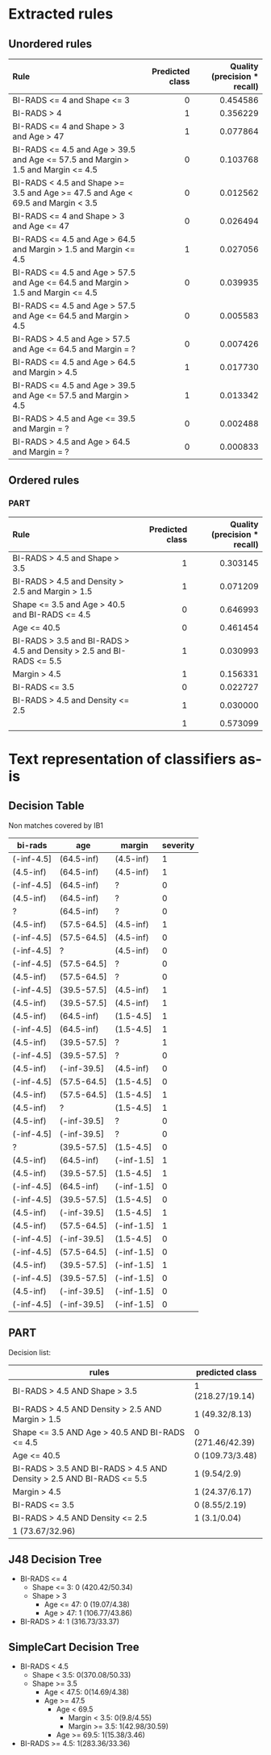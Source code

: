 # Extracted rules

## Unordered rules

| Rule | Predicted class | Quality (precision * recall) |
|:----|----:|----:|
| BI-RADS <= 4 and Shape <= 3 | 0 | 0.454586 |
| BI-RADS > 4 | 1 | 0.356229 |
| BI-RADS <= 4 and Shape > 3 and Age > 47 | 1 | 0.077864 |
| BI-RADS <= 4.5 and Age > 39.5 and Age <= 57.5 and Margin > 1.5 and Margin <= 4.5 | 0 | 0.103768 |
| BI-RADS < 4.5 and Shape >= 3.5 and Age >= 47.5 and Age < 69.5 and Margin < 3.5 | 0 | 0.012562 |
| BI-RADS <= 4 and Shape > 3 and Age <= 47 | 0 | 0.026494 |
| BI-RADS <= 4.5 and Age > 64.5 and Margin > 1.5 and Margin <= 4.5 | 1 | 0.027056 |
| BI-RADS <= 4.5 and Age > 57.5 and Age <= 64.5 and Margin > 1.5 and Margin <= 4.5 | 0 | 0.039935 |
| BI-RADS <= 4.5 and Age > 57.5 and Age <= 64.5 and Margin > 4.5 | 0 | 0.005583 |
| BI-RADS > 4.5 and Age > 57.5 and Age <= 64.5 and Margin = ? | 0 | 0.007426 |
| BI-RADS <= 4.5 and Age > 64.5 and Margin > 4.5 | 1 | 0.017730 |
| BI-RADS <= 4.5 and Age > 39.5 and Age <= 57.5 and Margin > 4.5 | 1 | 0.013342 |
| BI-RADS > 4.5 and Age <= 39.5 and Margin = ? | 0 | 0.002488 |
| BI-RADS > 4.5 and Age > 64.5 and Margin = ? | 0 | 0.000833 |

## Ordered rules

### PART

| Rule | Predicted class | Quality (precision * recall) |
|:----|----:|----:|
| BI-RADS > 4.5 and Shape > 3.5 | 1 | 0.303145 |
| BI-RADS > 4.5 and Density > 2.5 and Margin > 1.5 | 1 | 0.071209 |
| Shape <= 3.5 and Age > 40.5 and BI-RADS <= 4.5 | 0 | 0.646993 |
| Age <= 40.5 | 0 | 0.461454 |
| BI-RADS > 3.5 and BI-RADS > 4.5 and Density > 2.5 and BI-RADS <= 5.5 | 1 | 0.030993 |
| Margin > 4.5 | 1 | 0.156331 |
| BI-RADS <= 3.5 | 0 | 0.022727 |
| BI-RADS > 4.5 and Density <= 2.5 | 1 | 0.030000 |
|  | 1 | 0.573099 |


# Text representation of classifiers as-is

## Decision Table

Non matches covered by IB1

bi-rads|age|margin|severity
---|---|---|---
(-inf-4.5]|(64.5-inf)|(4.5-inf)|1
(4.5-inf)|(64.5-inf)|(4.5-inf)|1
(-inf-4.5]|(64.5-inf)|?|0
(4.5-inf)|(64.5-inf)|?|0
?|(64.5-inf)|?|0
(4.5-inf)|(57.5-64.5]|(4.5-inf)|1
(-inf-4.5]|(57.5-64.5]|(4.5-inf)|0
(-inf-4.5]|?|(4.5-inf)|0
(-inf-4.5]|(57.5-64.5]|?|0
(4.5-inf)|(57.5-64.5]|?|0
(-inf-4.5]|(39.5-57.5]|(4.5-inf)|1
(4.5-inf)|(39.5-57.5]|(4.5-inf)|1
(4.5-inf)|(64.5-inf)|(1.5-4.5]|1
(-inf-4.5]|(64.5-inf)|(1.5-4.5]|1
(4.5-inf)|(39.5-57.5]|?|1
(-inf-4.5]|(39.5-57.5]|?|0
(4.5-inf)|(-inf-39.5]|(4.5-inf)|0
(-inf-4.5]|(57.5-64.5]|(1.5-4.5]|0
(4.5-inf)|(57.5-64.5]|(1.5-4.5]|1
(4.5-inf)|?|(1.5-4.5]|1
(4.5-inf)|(-inf-39.5]|?|0
(-inf-4.5]|(-inf-39.5]|?|0
?|(39.5-57.5]|(1.5-4.5]|0
(4.5-inf)|(64.5-inf)|(-inf-1.5]|1
(4.5-inf)|(39.5-57.5]|(1.5-4.5]|1
(-inf-4.5]|(64.5-inf)|(-inf-1.5]|0
(-inf-4.5]|(39.5-57.5]|(1.5-4.5]|0
(4.5-inf)|(-inf-39.5]|(1.5-4.5]|1
(4.5-inf)|(57.5-64.5]|(-inf-1.5]|1
(-inf-4.5]|(-inf-39.5]|(1.5-4.5]|0
(-inf-4.5]|(57.5-64.5]|(-inf-1.5]|0
(4.5-inf)|(39.5-57.5]|(-inf-1.5]|1
(-inf-4.5]|(39.5-57.5]|(-inf-1.5]|0
(4.5-inf)|(-inf-39.5]|(-inf-1.5]|0
(-inf-4.5]|(-inf-39.5]|(-inf-1.5]|0

## PART

Decision list:

rules | predicted class
---|---
BI-RADS > 4.5 AND Shape > 3.5|1 (218.27/19.14)
BI-RADS > 4.5 AND Density > 2.5 AND Margin > 1.5|1 (49.32/8.13)
Shape <= 3.5 AND Age > 40.5 AND BI-RADS <= 4.5|0 (271.46/42.39)
Age <= 40.5|0 (109.73/3.48)
BI-RADS > 3.5 AND BI-RADS > 4.5 AND Density > 2.5 AND BI-RADS <= 5.5|1 (9.54/2.9)
Margin > 4.5|1 (24.37/6.17)
BI-RADS <= 3.5|0 (8.55/2.19)
BI-RADS > 4.5 AND Density <= 2.5|1 (3.1/0.04)
|1 (73.67/32.96)


## J48 Decision Tree

* BI-RADS <= 4
	* Shape <= 3: 0 (420.42/50.34)
	* Shape > 3
		* Age <= 47: 0 (19.07/4.38)
		* Age > 47: 1 (106.77/43.86)
* BI-RADS > 4: 1 (316.73/33.37)


## SimpleCart Decision Tree

* BI-RADS < 4.5
	* Shape < 3.5: 0(370.08/50.33)
	* Shape >= 3.5
		* Age < 47.5: 0(14.69/4.38)
		* Age >= 47.5
			* Age < 69.5
				* Margin < 3.5: 0(9.8/4.55)
				* Margin >= 3.5: 1(42.98/30.59)
			* Age >= 69.5: 1(15.38/3.46)
* BI-RADS >= 4.5: 1(283.36/33.36)



